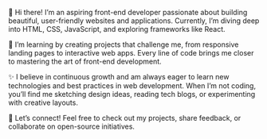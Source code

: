 
👋 Hi there! I’m an aspiring front-end developer passionate about building beautiful, user-friendly websites and applications. Currently, I’m diving deep into HTML, CSS, JavaScript, and exploring frameworks like React.

🌱 I’m learning by creating projects that challenge me, from responsive landing pages to interactive web apps. Every line of code brings me closer to mastering the art of front-end development.

✨ I believe in continuous growth and am always eager to learn new technologies and best practices in web development. When I’m not coding, you’ll find me sketching design ideas, reading tech blogs, or experimenting with creative layouts.

🚀 Let’s connect! Feel free to check out my projects, share feedback, or collaborate on open-source initiatives.



<!--
**Miron-Silviu/Miron-Silviu** is a ✨ _special_ ✨ repository because its `README.md` (this file) appears on your GitHub profile.

Here are some ideas to get you started:

